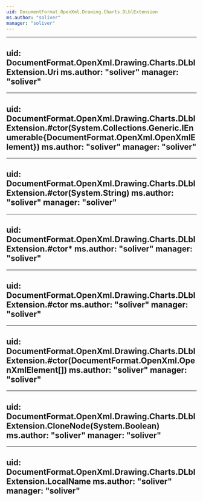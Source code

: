 ```yaml
---
uid: DocumentFormat.OpenXml.Drawing.Charts.DLblExtension
ms.author: "soliver"
manager: "soliver"
---
```


---
uid: DocumentFormat.OpenXml.Drawing.Charts.DLblExtension.Uri
ms.author: "soliver"
manager: "soliver"
---

---
uid: DocumentFormat.OpenXml.Drawing.Charts.DLblExtension.#ctor(System.Collections.Generic.IEnumerable{DocumentFormat.OpenXml.OpenXmlElement})
ms.author: "soliver"
manager: "soliver"
---

---
uid: DocumentFormat.OpenXml.Drawing.Charts.DLblExtension.#ctor(System.String)
ms.author: "soliver"
manager: "soliver"
---

---
uid: DocumentFormat.OpenXml.Drawing.Charts.DLblExtension.#ctor*
ms.author: "soliver"
manager: "soliver"
---

---
uid: DocumentFormat.OpenXml.Drawing.Charts.DLblExtension.#ctor
ms.author: "soliver"
manager: "soliver"
---

---
uid: DocumentFormat.OpenXml.Drawing.Charts.DLblExtension.#ctor(DocumentFormat.OpenXml.OpenXmlElement[])
ms.author: "soliver"
manager: "soliver"
---

---
uid: DocumentFormat.OpenXml.Drawing.Charts.DLblExtension.CloneNode(System.Boolean)
ms.author: "soliver"
manager: "soliver"
---

---
uid: DocumentFormat.OpenXml.Drawing.Charts.DLblExtension.LocalName
ms.author: "soliver"
manager: "soliver"
---

